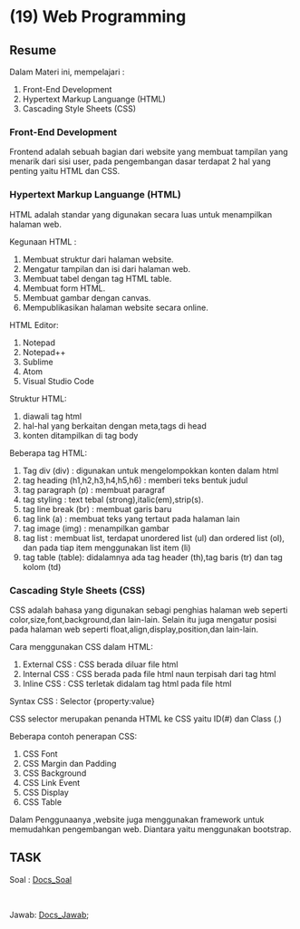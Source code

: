 # (19) Web Programming

## Resume 

Dalam Materi ini, mempelajari :
1. Front-End Development 
2. Hypertext Markup Languange (HTML)
3. Cascading Style Sheets (CSS)

### Front-End Development 
Frontend adalah sebuah bagian dari website yang membuat tampilan yang menarik dari sisi user, pada pengembangan dasar terdapat 2 hal yang penting yaitu HTML dan CSS.

### Hypertext Markup Languange (HTML)
HTML adalah standar yang digunakan secara luas untuk menampilkan halaman web.

Kegunaan HTML :
1. Membuat struktur dari halaman website.
2. Mengatur tampilan dan isi dari halaman web.
3. Membuat tabel dengan tag HTML table.
4. Membuat form HTML.
5. Membuat gambar dengan canvas.
6. Mempublikasikan halaman website secara online.

HTML Editor:
1. Notepad
2. Notepad++
3. Sublime
4. Atom
5. Visual Studio Code

Struktur HTML:
1. diawali tag html
2. hal-hal yang berkaitan dengan meta,tags di head
3. konten ditampilkan di tag body

Beberapa tag HTML:
1. Tag div (div) : digunakan untuk mengelompokkan konten dalam html
2. tag heading (h1,h2,h3,h4,h5,h6) : memberi teks bentuk judul
3. tag paragraph (p) : membuat paragraf
4. tag styling : text tebal (strong),italic(em),strip(s).
5. tag line break (br) : membuat garis baru
6. tag link (a) : membuat teks yang tertaut pada halaman lain
7. tag image (img) : menampilkan gambar
8. tag list : membuat list, terdapat unordered list (ul) dan ordered list (ol), dan pada tiap item menggunakan list item (li)
9. tag table (table): didalamnya ada tag header (th),tag baris (tr) dan tag kolom (td) 

### Cascading Style Sheets (CSS)
CSS adalah bahasa yang digunakan sebagi penghias halaman web  seperti color,size,font,background,dan lain-lain. Selain itu juga mengatur posisi pada halaman web seperti float,align,display,position,dan lain-lain.

Cara menggunakan CSS dalam HTML:
1. External CSS : CSS berada diluar file html
2. Internal CSS : CSS berada pada file html naun terpisah dari tag html
3. Inline CSS : CSS terletak didalam tag html pada file html


Syntax CSS : Selector {property:value}

CSS selector merupakan penanda HTML ke CSS yaitu ID(#) dan Class (.)

Beberapa contoh penerapan CSS:
1. CSS Font
2. CSS Margin dan Padding
3. CSS Background
4. CSS Link Event
5. CSS Display
6. CSS Table

Dalam Penggunaanya ,website juga menggunakan framework untuk memudahkan pengembangan web. Diantara yaitu menggunakan bootstrap.
## TASK

Soal : [Docs_Soal](https://docs.google.com/document/d/1D4jp6mMxilyO1xC6n0FbAV-dg3e_YfbQv3JqHfe9Hd8/edit)

<br>

Jawab: [Docs_Jawab](https://docs.google.com/document/d/1-bEs71rQmoWMVsZni24YRSfz8bOfx0mb9nAmFFB7txQ/edit?usp=sharing);
